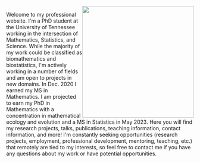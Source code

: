 <img style="float:right; padding-left:0px" src="https://user-images.githubusercontent.com/60552206/102303928-47c1ed80-3f2a-11eb-9826-7f23b090a261.PNG" width="300">

Welcome to my professional website. I'm a PhD student at the University of Tennessee working in the intersection of Mathematics, Statistics, and Science. While the majority of my work could be classified as biomathematics and biostatistics, I'm actively working in a number of fields and am open to projects in new domains. In Dec. 2020 I earned my MS in Mathematics. I am projected to earn my PhD in Mathematics with a concentration in mathematical ecology and evolution and a MS in Statistics in May 2023. Here you will find my research projects, talks, publications, teaching information, contact information, and more! I'm constantly seeking opportunities (research projects, employment, professional development, mentoring, teaching, etc.) that remotely are tied to my interests, so feel free to contact me if you have any questions about my work or have potential opportunities. 

